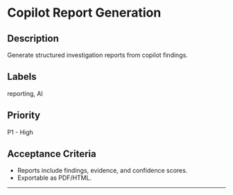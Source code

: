 # Copilot Report Generation

## Description

Generate structured investigation reports from copilot findings.

## Labels

reporting, AI

## Priority

P1 - High

## Acceptance Criteria

- Reports include findings, evidence, and confidence scores.
- Exportable as PDF/HTML.

---
